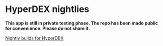 # HyperDEX nightlies

**This app is still in private testing phase. The repo has been made public for convenience. Please do not share it.**

[Nightly builds for HyperDEX](https://github.com/lukechilds/hyperdex-nightlies/releases/latest)
